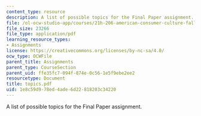 ```yaml
---
content_type: resource
description: A list of possible topics for the Final Paper assignment.
file: /ol-ocw-studio-app/courses/21h-206-american-consumer-culture-fall-2007/1e8c59d978ed4ade6d22818203c34220_topics.pdf
file_size: 23266
file_type: application/pdf
learning_resource_types:
- Assignments
license: https://creativecommons.org/licenses/by-nc-sa/4.0/
ocw_type: OCWFile
parent_title: Assignments
parent_type: CourseSection
parent_uid: ffe35fc7-094f-874e-0c56-1e5f9ebe2ee2
resourcetype: Document
title: topics.pdf
uid: 1e8c59d9-78ed-4ade-6d22-818203c34220
---
```

A list of possible topics for the Final Paper assignment.